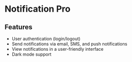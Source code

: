 # Notification Pro

## Features

- User authentication (login/logout)
- Send notifications via email, SMS, and push notifications
- View notifications in a user-friendly interface
- Dark mode support
